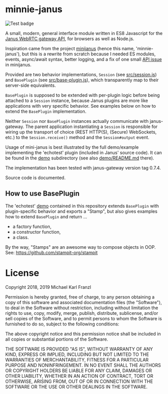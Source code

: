 # minnie-janus

![Test badge](https://github.com/michaelfranzl/minnie-janus/workflows/Test/badge.svg)

A small, modern, general interface module written in ES8 Javascript for the [Janus WebRTC gateway
API](https://janus.conf.meetecho.com/docs/rest.html), for browsers as well as Node.js.

Inspiration came from the project [minijanus](https://github.com/mozilla/minijanus.js) (hence this
name, 'minnie-janus'), but this is a rewrite from scratch because I needed ES modules, events,
async/await syntax, better logging, and a fix of one small
[API issue](https://github.com/mozilla/minijanus.js/issues/3) in minijanus.

Provided are two behavior implementations, `Session` (see [src/session.js](src/session.js)) and
`BasePlugin` (see [src/base-plugin.js](src/base-plugin.js)), which transparently map to their
server-side equivalents.

`BasePlugin` is supposed to be extended with per-plugin logic before being attached to a `Session`
instance, because Janus plugins are more like applications with very specific behavior. See
examples below on how to extend the `BasePlugin` implementation.

Neither `Session` nor `BasePlugin` instances actually communicate with janus-gateway. The parent
application instantiating a `Session` is responsible for wiring up the transport of choice (REST
HTTP(S), (Secure) WebSockets, etc.) to the `Session.receive()` method and the `Session#output`
event.

Usage of mini-janus is best illustrated by the full demo/example implementing the 'echotest' plugin
(included in Janus' source code). It can be found in the [demo](demo) subdirectory (see also
[demo/README.md](demo/README.md) there).

The implementation has been tested with janus-gateway version tag 0.7.4.

Source code is documented.


## How to use BasePlugin

The 'echotest' [demo](demo) contained in this repository extends `BasePlugin` with plugin-specific
behavior and exports a "Stamp", but also gives examples how to extend `BasePlugin` and return ...

* a factory function,
* a constructor function,
* a class.

By the way, "Stamps" are an awesome way to compose objects in OOP. See: https://github.com/stampit-org/stampit

# License

Copyright 2018, 2019 Michael Karl Franzl

Permission is hereby granted, free of charge, to any person obtaining a copy of this software and
associated documentation files (the "Software"), to deal in the Software without restriction,
including without limitation the rights to use, copy, modify, merge, publish, distribute,
sublicense, and/or sell copies of the Software, and to permit persons to whom the Software is
furnished to do so, subject to the following conditions:

The above copyright notice and this permission notice shall be included in all copies or substantial
portions of the Software.

THE SOFTWARE IS PROVIDED "AS IS", WITHOUT WARRANTY OF ANY KIND, EXPRESS OR IMPLIED, INCLUDING BUT
NOT LIMITED TO THE WARRANTIES OF MERCHANTABILITY, FITNESS FOR A PARTICULAR PURPOSE AND
NONINFRINGEMENT. IN NO EVENT SHALL THE AUTHORS OR COPYRIGHT HOLDERS BE LIABLE FOR ANY CLAIM, DAMAGES
OR OTHER LIABILITY, WHETHER IN AN ACTION OF CONTRACT, TORT OR OTHERWISE, ARISING FROM, OUT OF OR IN
CONNECTION WITH THE SOFTWARE OR THE USE OR OTHER DEALINGS IN THE SOFTWARE.

